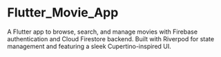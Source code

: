 # Flutter_Movie_App
A Flutter app to browse, search, and manage movies with Firebase authentication and Cloud Firestore backend.   Built with Riverpod for state management and featuring a sleek Cupertino-inspired UI.
